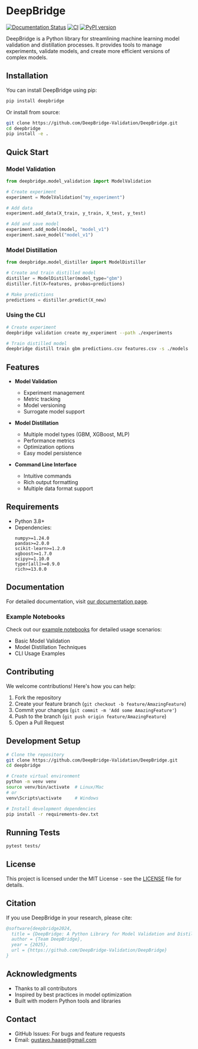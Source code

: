 # DeepBridge

[![Documentation Status](https://readthedocs.org/projects/deepbridge/badge/?version=latest)](https://deepbridge.readthedocs.io/en/latest/)
[![CI](https://github.com/DeepBridge-Validation/DeepBridge/actions/workflows/pipeline.yaml/badge.svg)](https://github.com/DeepBridge-Validation/DeepBridge/actions/workflows/pipeline.yaml)
[![PyPI version](https://badge.fury.io/py/deepbridge.svg)](https://badge.fury.io/py/deepbridge)

DeepBridge is a Python library for streamlining machine learning model validation and distillation processes. It provides tools to manage experiments, validate models, and create more efficient versions of complex models.

## Installation

You can install DeepBridge using pip:

```bash
pip install deepbridge
```

Or install from source:

```bash
git clone https://github.com/DeepBridge-Validation/DeepBridge.git
cd deepbridge
pip install -e .
```

## Quick Start

### Model Validation
```python
from deepbridge.model_validation import ModelValidation

# Create experiment
experiment = ModelValidation("my_experiment")

# Add data
experiment.add_data(X_train, y_train, X_test, y_test)

# Add and save model
experiment.add_model(model, "model_v1")
experiment.save_model("model_v1")
```

### Model Distillation
```python
from deepbridge.model_distiller import ModelDistiller

# Create and train distilled model
distiller = ModelDistiller(model_type="gbm")
distiller.fit(X=features, probas=predictions)

# Make predictions
predictions = distiller.predict(X_new)
```

### Using the CLI
```bash
# Create experiment
deepbridge validation create my_experiment --path ./experiments

# Train distilled model
deepbridge distill train gbm predictions.csv features.csv -s ./models
```

## Features

- **Model Validation**
  - Experiment management
  - Metric tracking
  - Model versioning
  - Surrogate model support

- **Model Distillation**
  - Multiple model types (GBM, XGBoost, MLP)
  - Performance metrics
  - Optimization options
  - Easy model persistence

- **Command Line Interface**
  - Intuitive commands
  - Rich output formatting
  - Multiple data format support

## Requirements

- Python 3.8+
- Dependencies:
  ```
  numpy>=1.24.0
  pandas>=2.0.0
  scikit-learn>=1.2.0
  xgboost>=1.7.0
  scipy>=1.10.0
  typer[all]>=0.9.0
  rich>=13.0.0
  ```

## Documentation

For detailed documentation, visit [our documentation page](https://deepbridge.readthedocs.io/).

### Example Notebooks

Check out our [example notebooks](examples/) for detailed usage scenarios:
- Basic Model Validation
- Model Distillation Techniques
- CLI Usage Examples

## Contributing

We welcome contributions! Here's how you can help:

1. Fork the repository
2. Create your feature branch (`git checkout -b feature/AmazingFeature`)
3. Commit your changes (`git commit -m 'Add some AmazingFeature'`)
4. Push to the branch (`git push origin feature/AmazingFeature`)
5. Open a Pull Request

## Development Setup

```bash
# Clone the repository
git clone https://github.com/DeepBridge-Validation/DeepBridge.git
cd deepbridge

# Create virtual environment
python -m venv venv
source venv/bin/activate  # Linux/Mac
# or
venv\Scripts\activate     # Windows

# Install development dependencies
pip install -r requirements-dev.txt
```

## Running Tests

```bash
pytest tests/
```

## License

This project is licensed under the MIT License - see the [LICENSE](LICENSE) file for details.

## Citation

If you use DeepBridge in your research, please cite:

```bibtex
@software{deepbridge2024,
  title = {DeepBridge: A Python Library for Model Validation and Distillation},
  author = {Team DeepBridge},
  year = {2025},
  url = {https://github.com/DeepBridge-Validation/DeepBridge}
}
```

## Acknowledgments

- Thanks to all contributors
- Inspired by best practices in model optimization
- Built with modern Python tools and libraries

## Contact

- GitHub Issues: For bugs and feature requests
- Email: gustavo.haase@gmail.com
<!-- - Twitter: [@YourHandle](https://twitter.com/YourHandle) -->